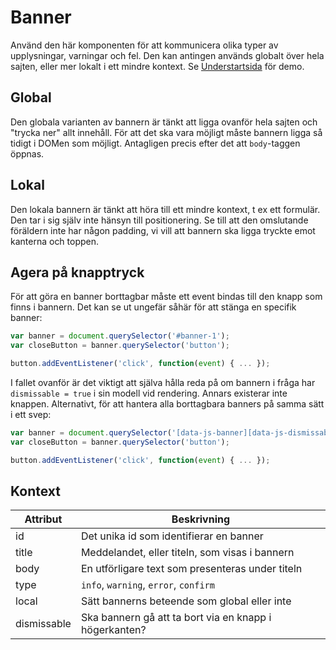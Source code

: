 # Banner

Använd den här komponenten för att kommunicera olika typer av upplysningar, varningar och fel. Den kan antingen används globalt över hela sajten, eller mer lokalt i ett mindre kontext. Se [Understartsida](http://localhost:3000/styleguide/components/preview/understartsida) för demo.

## Global

Den globala varianten av bannern är tänkt att ligga ovanför hela sajten och "trycka ner" allt innehåll. För att det ska vara möjligt måste bannern ligga så tidigt i DOMen som möjligt. Antagligen precis efter det att `body`-taggen öppnas.

## Lokal

Den lokala bannern är tänkt att höra till ett mindre kontext, t ex ett formulär. Den tar i sig själv inte hänsyn till positionering. Se till att den omslutande föräldern inte har någon padding, vi vill att bannern ska ligga tryckte emot kanterna och toppen.

## Agera på knapptryck

För att göra en banner borttagbar måste ett event bindas till den knapp som finns i bannern. Det kan se ut ungefär såhär för att stänga en specifik banner:

```javascript
var banner = document.querySelector('#banner-1');
var closeButton = banner.querySelector('button');

button.addEventListener('click', function(event) { ... });
```

I fallet ovanför är det viktigt att själva hålla reda på om bannern i fråga har `dismissable = true` i sin modell vid rendering. Annars existerar inte knappen. Alternativt, för att hantera alla borttagbara banners på samma sätt i ett svep:

```javascript
var banner = document.querySelector('[data-js-banner][data-js-dismissable=true]');
var closeButton = banner.querySelector('button');

button.addEventListener('click', function(event) { ... });
```

## Kontext

| Attribut    | Beskrivning                                               |
|-------------|-----------------------------------------------------------|
| id          | Det unika id som identifierar en banner                   |
| title       | Meddelandet, eller titeln, som visas i bannern            |
| body        | En utförligare text som presenteras under titeln          |
| type        | `info`, `warning`, `error`, `confirm`                     |
| local       | Sätt bannerns beteende som global eller inte              |
| dismissable | Ska bannern gå att ta bort via en knapp i högerkanten?    |

